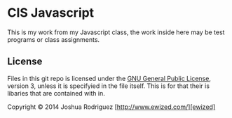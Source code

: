 CIS Javascript
==============

This is my work from my Javascript class, the work inside here may be test programs or class assignments.

License
-------
Files in this git repo is licensed under the [GNU General Public License][license], version 3, unless it is specifyied in the file itself. This is for that their is libaries that are contained with in.

Copyright &copy; 2014 Joshua Rodriguez [http://www.ewized.com/][ewized]

[license]: https://www.gnu.org/licenses/gpl-3.0.txt
[ewized]: http://www.ewized.com/
